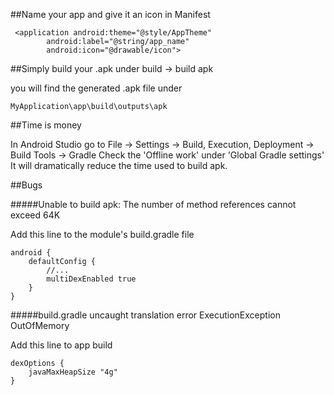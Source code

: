 
##Name your app and give it an icon in Manifest

```
 <application android:theme="@style/AppTheme"
        android:label="@string/app_name"
        android:icon="@drawable/icon">
```

##Simply build your .apk under build -> build apk

you will find the generated .apk file under
```
MyApplication\app\build\outputs\apk
```

##Time is money

In Android Studio go to File -> Settings -> Build, Execution, Deployment -> Build Tools -> Gradle
Check the 'Offline work' under 'Global Gradle settings'
It will dramatically reduce the time used to build apk.



##Bugs

#####Unable to build apk: The number of method references cannot exceed 64K

Add this line to the module's build.gradle file
```
android {
    defaultConfig {
        //...
        multiDexEnabled true
    }
}
```


#####build.gradle uncaught translation error ExecutionException OutOfMemory

Add this line to app build
```
dexOptions {
    javaMaxHeapSize "4g"
}
```
